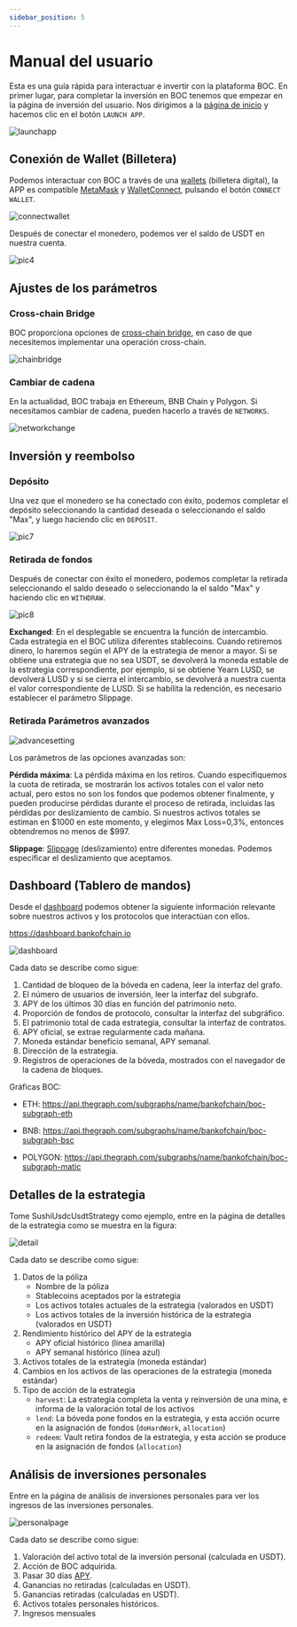 ```yaml
---
sidebar_position: 5
---
```


# Manual del usuario

Esta es una guía rápida para interactuar e invertir con la plataforma BOC.
En primer lugar, para completar la inversión en BOC tenemos que empezar en la página de inversión del usuario. Nos dirigimos a la [página de inicio](https://bankofchain.io/#/) y hacemos clic en el botón `LAUNCH APP`.

![launchapp](/images/launchapp.png)

## Conexión de Wallet (Billetera)

Podemos interactuar con BOC a través de una [wallets](appendix#wallet) (billetera digital), la APP es compatible [MetaMask](https://metamask.io/) y [WalletConnect](https://walletconnect.com/), pulsando el botón `CONNECT WALLET`.

![connectwallet](/images/connectwallet.png)

Después de conectar el monedero, podemos ver el saldo de USDT en nuestra cuenta.

![pic4](/images/pic-4.png)

## Ajustes de los parámetros

### Cross-chain Bridge

BOC proporciona opciones de [cross-chain bridge](appendix#puentes-de-blockchain), en caso de que necesitemos implementar una operación cross-chain.

![chainbridge](/images/chainbridge.png)

### Cambiar de cadena

En la actualidad, BOC trabaja en Ethereum, BNB Chain y Polygon. Si necesitamos cambiar de cadena, pueden hacerlo a través de `NETWORKS`.

![networkchange](/images/networkchange.png)

## Inversión y reembolso

### Depósito

 Una vez que el monedero se ha conectado con éxito, podemos completar el depósito seleccionando la cantidad deseada o seleccionando el saldo "Max", y luego haciendo clic en `DEPOSIT`.

![pic7](/images/pic-7.png)

### Retirada de fondos

Después de conectar con éxito el monedero, podemos completar la retirada seleccionando el saldo deseado o seleccionando la el saldo "Max" y haciendo clic en `WITHDRAW`.

![pic8](/images/pic-8.png)

**Exchanged**: En el desplegable se encuentra la función de intercambio. Cada estrategia en el BOC utiliza diferentes stablecoins. Cuando retiremos dinero, lo haremos según el APY de la estrategia de menor a mayor. Si se obtiene una estrategia que no sea USDT, se devolverá la moneda estable de la estrategia correspondiente, por ejemplo, si se obtiene Yearn LUSD, se devolverá LUSD y si se cierra el intercambio, se devolverá a nuestra cuenta el valor correspondiente de LUSD. Si se habilita la redención, es necesario establecer el parámetro Slippage.

### Retirada Parámetros avanzados

![advancesetting](/images/advancesetting.png)

Los parámetros de las opciones avanzadas son:

**Pérdida máxima**: La pérdida máxima en los retiros. Cuando especifiquemos la cuota de retirada, se mostrarán los activos totales con el valor neto actual, pero estos no son los fondos que podemos obtener finalmente, y pueden producirse pérdidas durante el proceso de retirada, incluidas las pérdidas por deslizamiento de cambio. Si nuestros activos totales se estiman en $1000 en este momento, y elegimos Max Loss=0,3%, entonces obtendremos no menos de $997.

**Slippage**: [Slippage](appendix#slippage) (deslizamiento) entre diferentes monedas. Podemos especificar el deslizamiento que aceptamos.

## Dashboard (Tablero de mandos)

Desde el [dashboard](appendix#dashboard) podemos obtener la siguiente información relevante sobre nuestros activos y los protocolos que interactúan con ellos.

<https://dashboard.bankofchain.io>

![dashboard](/images/dashboard.jpg)

Cada dato se describe como sigue:

1. Cantidad de bloqueo de la bóveda en cadena, leer la interfaz del grafo.
2. El número de usuarios de inversión, leer la interfaz del subgrafo.
3. APY de los últimos 30 días en función del patrimonio neto.
4. Proporción de fondos de protocolo, consultar la interfaz del subgráfico.
5. El patrimonio total de cada estrategia, consultar la interfaz de contratos.
6. APY oficial, se extrae regularmente cada mañana.
7. Moneda estándar beneficio semanal, APY semanal.
8. Dirección de la estrategia.
9. Registros de operaciones de la bóveda, mostrados con el navegador de la cadena de bloques.

Gráficas BOC:

- ETH: <https://api.thegraph.com/subgraphs/name/bankofchain/boc-subgraph-eth>

- BNB: <https://api.thegraph.com/subgraphs/name/bankofchain/boc-subgraph-bsc>

- POLYGON: <https://api.thegraph.com/subgraphs/name/bankofchain/boc-subgraph-matic>

## Detalles de la estrategia

Tome SushiUsdcUsdtStrategy como ejemplo, entre en la página de detalles de la estrategia como se muestra en la figura:

![detail](/images/detail.jpg)

Cada dato se describe como sigue:

1. Datos de la póliza
      - Nombre de la póliza
      - Stablecoins aceptados por la estrategia
      - Los activos totales actuales de la estrategia (valorados en USDT)
      - Los activos totales de la inversión histórica de la estrategia (valorados en USDT)
2. Rendimiento histórico del APY de la estrategia
      - APY oficial histórico (línea amarilla)
      - APY semanal histórico (línea azul)
3. Activos totales de la estrategia (moneda estándar)
4. Cambios en los activos de las operaciones de la estrategia (moneda estándar)
5. Tipo de acción de la estrategia
      - `harvest`: La estrategia completa la venta y reinversión de una mina, e informa de la valoración total de los activos
      - `lend`: La bóveda pone fondos en la estrategia, y esta acción ocurre en la asignación de fondos (`doHardWork`, `allocation`)
      - `redeem`: Vault retira fondos de la estrategia, y esta acción se produce en la asignación de fondos (`allocation`)

## Análisis de inversiones personales

Entre en la página de análisis de inversiones personales para ver los ingresos de las inversiones personales.

![personalpage](/images/personalpage.jpg)

Cada dato se describe como sigue:

1. Valoración del activo total de la inversión personal (calculada en USDT).
2. Acción de BOC adquirida.
3. Pasar 30 días [APY](appendix#annual-yield-apy).
4. Ganancias no retiradas (calculadas en USDT).
5. Ganancias retiradas (calculadas en USDT).
6. Activos totales personales históricos.
7. Ingresos mensuales
